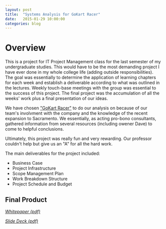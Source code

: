 ```yaml
---
layout: post
title:  "Systems Analysis for GoKart Racer"
date:   2015-01-29 10:00:00 
categories: blog
---
```

# Overview
This is a project for IT Project Management class for the last semester of my undergraduate studies. This would have to be the most demanding project I have ever done in my whole college life (adding outside responsibilities). The goal was essentially to determine the application of learning chapters for each week and establish a deliverable according to what was outlined in the lectures. Weekly touch-base meetings with the group was essential to the success of this project. The final project was the accumulation of all the weeks' work plus a final presentation of our ideas. 

We have chosen ["GoKart Racer"](https://www.gokartracer.com/) to do our analysis on because of our team's involvment with the company and the knowledge of the recent expansion to Sacramento. We essentially, as acting pro-bono consultants, gathered  information from several resources (including owener Dave) to come to helpful conclusions.

Ultimately, this project was really fun and very rewarding. Our professor couldn't help but give us an "A" for all the hard work.

The main deliverables for the project included:

* Business Case
* Project Infrastructure
* Scope Management Plan
* Work Breakdown Structure
* Project Schedule and Budget

## Final Product
*[Whitepaper (pdf)](http://geneve.github.io/img/gkr-analysis.pdf)*

*[Slide Deck (pdf)](https://github.com/weksos21/gkr-deck.pdf)*
